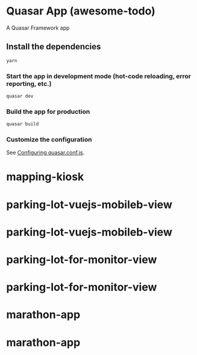 # Quasar App (awesome-todo)

A Quasar Framework app

## Install the dependencies
```bash
yarn
```

### Start the app in development mode (hot-code reloading, error reporting, etc.)
```bash
quasar dev
```


### Build the app for production
```bash
quasar build
```

### Customize the configuration
See [Configuring quasar.conf.js](https://quasar.dev/quasar-cli/quasar-conf-js).
# mapping-kiosk
# parking-lot-vuejs-mobileb-view
# parking-lot-vuejs-mobileb-view
# parking-lot-for-monitor-view
# parking-lot-for-monitor-view
# marathon-app
# marathon-app
